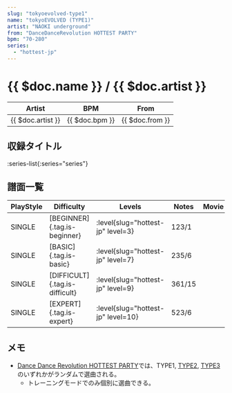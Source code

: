 ```yaml
---
slug: "tokyoevolved-type1"
name: "tokyoEVOLVED (TYPE1)"
artist: "NAOKI underground"
from: "DanceDanceRevolution HOTTEST PARTY"
bpm: "70-280"
series:
  - "hottest-jp"
---
```


# {{ $doc.name }} / {{ $doc.artist }}

|Artist|BPM|From|
|------|---|----|
|{{ $doc.artist }}|{{ $doc.bpm }}|{{ $doc.from }}|

## 収録タイトル

:series-list{:series="series"}

## 譜面一覧

|PlayStyle|Difficulty|Levels|Notes|Movie|
|---------|----------|------|-----|-----|
|SINGLE|[BEGINNER]{.tag.is-beginner}|<div class="field is-grouped is-grouped-multiline"> :level{slug="hottest-jp" level=3}</div>|123/1||
|SINGLE|[BASIC]{.tag.is-basic}|<div class="field is-grouped is-grouped-multiline"> :level{slug="hottest-jp" level=7}</div>|235/6||
|SINGLE|[DIFFICULT]{.tag.is-difficult}|<div class="field is-grouped is-grouped-multiline"> :level{slug="hottest-jp" level=9}</div>|361/15||
|SINGLE|[EXPERT]{.tag.is-expert}|<div class="field is-grouped is-grouped-multiline"> :level{slug="hottest-jp" level=10}</div>|523/6||

## メモ

- [Dance Dance Revolution HOTTEST PARTY](/series/hottest-jp)では、TYPE1, [TYPE2](/songs/tokyoevolved-type2), [TYPE3](/songs/tokyoevolved-type3)のいずれかがランダムで選曲される。
  - トレーニングモードでのみ個別に選曲できる。
